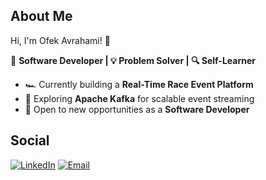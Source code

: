 ## About Me

Hi, I'm Ofek Avrahami! 👋  

🚀 **Software Developer | 💡 Problem Solver | 🔍 Self-Learner**  

- 🏎️ Currently building a **Real-Time Race Event Platform**  
- 📡 Exploring **Apache Kafka** for scalable event streaming  
- 👀 Open to new opportunities as a **Software Developer**  

##  Social
[![LinkedIn](https://img.shields.io/badge/LinkedIn-blue?style=flat&logo=linkedin)](https://linkedin.com/in/ofek-avrahami)
[![Email](https://img.shields.io/badge/Email-D14836?style=flat&logo=gmail&logoColor=white)](mailto:ofek.av95@gmail.com)
